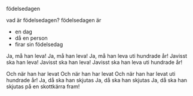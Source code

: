 födelsedagen

vad är födelsedagen?
födelsedagen är
- en dag
- då en person
- firar sin födelsedag

Ja, må han leva!
Ja, må han leva!
Ja, må han leva uti hundrade år!
Javisst ska han leva!
Javisst ska han leva!
Javisst ska han leva uti hundrade år!

Och när han har levat
Och när han har levat
Och när han har levat uti hundrade år!
Ja, då ska han skjutas
Ja, då ska han skjutas
Ja, då ska han skjutas på en skottkärra fram!